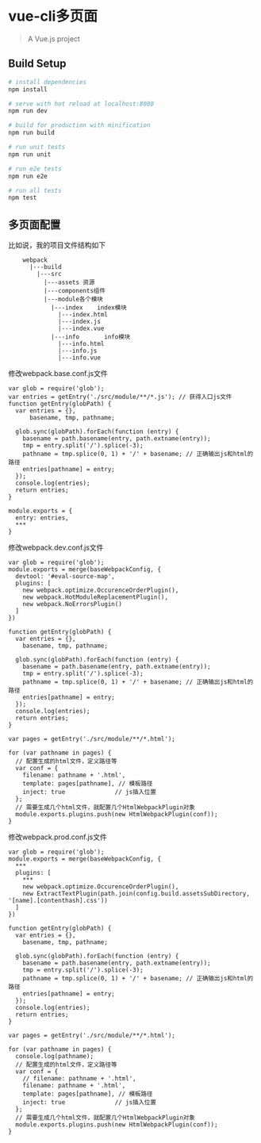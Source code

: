 # vue-cli多页面

> A Vue.js project

## Build Setup

``` bash
# install dependencies
npm install

# serve with hot reload at localhost:8080
npm run dev

# build for production with minification
npm run build

# run unit tests
npm run unit

# run e2e tests
npm run e2e

# run all tests
npm test
```

## 多页面配置

比如说，我的项目文件结构如下
``` 
    webpack
      |---build
        |---src
          |---assets 资源
          |---components组件
          |---module各个模块
            |---index    index模块
              |---index.html
              |---index.js
              |---index.vue
            |---info       info模块
              |---info.html
              |---info.js
              |---info.vue
  ```

修改webpack.base.conf.js文件

    var glob = require('glob');
    var entries = getEntry('./src/module/**/*.js'); // 获得入口js文件
    function getEntry(globPath) {
      var entries = {},
          basename, tmp, pathname;
    
      glob.sync(globPath).forEach(function (entry) {
        basename = path.basename(entry, path.extname(entry));
        tmp = entry.split('/').splice(-3);
        pathname = tmp.splice(0, 1) + '/' + basename; // 正确输出js和html的路径
        entries[pathname] = entry;
      });
      console.log(entries);
      return entries;
    }
    
    module.exports = {
      entry: entries,
      ***
    }

修改webpack.dev.conf.js文件

    var glob = require('glob');
    module.exports = merge(baseWebpackConfig, {
      devtool: '#eval-source-map',
      plugins: [
        new webpack.optimize.OccurenceOrderPlugin(),
        new webpack.HotModuleReplacementPlugin(),
        new webpack.NoErrorsPlugin()
      ]
    })
    
    function getEntry(globPath) {
      var entries = {},
        basename, tmp, pathname;
    
      glob.sync(globPath).forEach(function (entry) {
        basename = path.basename(entry, path.extname(entry));
        tmp = entry.split('/').splice(-3);
        pathname = tmp.splice(0, 1) + '/' + basename; // 正确输出js和html的路径
        entries[pathname] = entry;
      });
      console.log(entries);
      return entries;
    }
    
    var pages = getEntry('./src/module/**/*.html');
    
    for (var pathname in pages) {
      // 配置生成的html文件，定义路径等
      var conf = {
        filename: pathname + '.html',
        template: pages[pathname], // 模板路径
        inject: true              // js插入位置
      };
      // 需要生成几个html文件，就配置几个HtmlWebpackPlugin对象
      module.exports.plugins.push(new HtmlWebpackPlugin(conf));
    }

修改webpack.prod.conf.js文件

    var glob = require('glob');
    module.exports = merge(baseWebpackConfig, {
      ***
      plugins: [
        ***
        new webpack.optimize.OccurenceOrderPlugin(),
        new ExtractTextPlugin(path.join(config.build.assetsSubDirectory, '[name].[contenthash].css'))
      ]
    })
    
    function getEntry(globPath) {
      var entries = {},
        basename, tmp, pathname;
    
      glob.sync(globPath).forEach(function (entry) {
        basename = path.basename(entry, path.extname(entry));
        tmp = entry.split('/').splice(-3);
        pathname = tmp.splice(0, 1) + '/' + basename; // 正确输出js和html的路径
        entries[pathname] = entry;
      });
      console.log(entries);
      return entries;
    }
    
    var pages = getEntry('./src/module/**/*.html');
    
    for (var pathname in pages) {
      console.log(pathname);
      // 配置生成的html文件，定义路径等
      var conf = {
        // filename: pathname + '.html',
        filename: pathname + '.html',
        template: pages[pathname], // 模板路径
        inject: true              // js插入位置
      };
      // 需要生成几个html文件，就配置几个HtmlWebpackPlugin对象
      module.exports.plugins.push(new HtmlWebpackPlugin(conf));
    }
